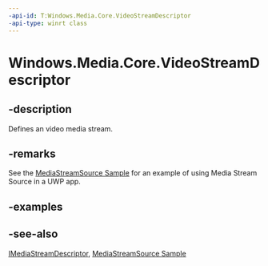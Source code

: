 ```yaml
---
-api-id: T:Windows.Media.Core.VideoStreamDescriptor
-api-type: winrt class
---
```


<!-- Class syntax.
public class VideoStreamDescriptor : Windows.Media.Core.IMediaStreamDescriptor, Windows.Media.Core.IVideoStreamDescriptor
-->

# Windows.Media.Core.VideoStreamDescriptor

## -description
Defines an video media stream.

## -remarks
See the [MediaStreamSource Sample](http://go.microsoft.com/fwlink/p/?LinkID=309021) for an example of using Media Stream Source in a UWP app.

## -examples

## -see-also
[IMediaStreamDescriptor](imediastreamdescriptor.md), [MediaStreamSource Sample](http://go.microsoft.com/fwlink/p/?LinkID=309021)
